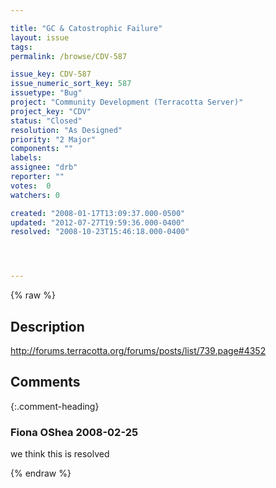 ```yaml
---

title: "GC & Catostrophic Failure"
layout: issue
tags: 
permalink: /browse/CDV-587

issue_key: CDV-587
issue_numeric_sort_key: 587
issuetype: "Bug"
project: "Community Development (Terracotta Server)"
project_key: "CDV"
status: "Closed"
resolution: "As Designed"
priority: "2 Major"
components: ""
labels: 
assignee: "drb"
reporter: ""
votes:  0
watchers: 0

created: "2008-01-17T13:09:37.000-0500"
updated: "2012-07-27T19:59:36.000-0400"
resolved: "2008-10-23T15:46:18.000-0400"




---
```


{% raw %}

## Description

<div markdown="1" class="description">

http://forums.terracotta.org/forums/posts/list/739.page#4352

</div>

## Comments


{:.comment-heading}
### **Fiona OShea** <span class="date">2008-02-25</span>

<div markdown="1" class="comment">

we think this is resolved

</div>



{% endraw %}
